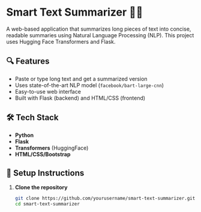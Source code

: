 # Smart Text Summarizer 🧠📄

A web-based application that summarizes long pieces of text into concise, readable summaries using Natural Language Processing (NLP). This project uses Hugging Face Transformers and Flask.

## 🔍 Features

- Paste or type long text and get a summarized version
- Uses state-of-the-art NLP model (`facebook/bart-large-cnn`)
- Easy-to-use web interface
- Built with Flask (backend) and HTML/CSS (frontend)

## 🛠 Tech Stack

- **Python**
- **Flask**
- **Transformers** (HuggingFace)
- **HTML/CSS/Bootstrap**

## 🚀 Setup Instructions

1. **Clone the repository**
   ```bash
   git clone https://github.com/yourusername/smart-text-summarizer.git
   cd smart-text-summarizer
